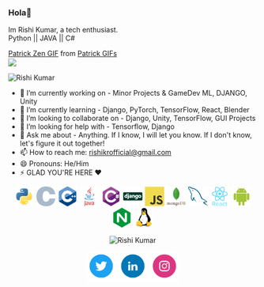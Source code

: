 ### Hola👋

<!--
**RishiKr3101/RishiKr3101** is a ✨ _special_ ✨ repository because its `README.md` (this file) appears on your GitHub profile.

Here are some ideas to get you started:
-->
Im Rishi Kumar, a tech enthusiast.<br/>
Python || JAVA || C# <br/>
<div class="tenor-gif-embed" data-postid="13277341" data-share-method="host" data-width="100%" data-aspect-ratio="1.509090909090909"><a href="https://tenor.com/view/patrick-zen-meditation-gif-13277341">Patrick Zen GIF</a> from <a href="https://tenor.com/search/patrick-gifs">Patrick GIFs</a></div><script type="text/javascript" async src="https://tenor.com/embed.js"></script>
<img align='center' src='https://tenor.com/3ScP.gif' width='200'>
<p align="left"> <img src="https://komarev.com/ghpvc/?username=RishiKr3101" alt="Rishi Kumar" /> </p>

- 🔭 I’m currently working on - Minor Projects & GameDev ML, DJANGO, Unity
- 🌱 I’m currently learning - Django, PyTorch, TensorFlow, React, Blender
- 👯 I’m looking to collaborate on - Django, Unity, TensorFlow, GUI Projects 
- 🤔 I’m looking for help with - Tensorflow, Django
- 💬 Ask me about - Anything. If I know, I will let you know. If I don't know, let's figure it out together!
- 📫 How to reach me: rishikrofficial@gmail.com
- 😄 Pronouns: He/Him
- ⚡ GLAD YOU'RE HERE ❤️

<p align="center">
  <img src="https://raw.githubusercontent.com/devicons/devicon/master/icons/python/python-original.svg" alt="python" width="40" height="40"/>
  <img src="https://raw.githubusercontent.com/devicons/devicon/master/icons/c/c-original.svg" alt="c" width="40" height="40"/> 
  <img src="https://raw.githubusercontent.com/devicons/devicon/master/icons/cplusplus/cplusplus-original.svg" alt="cplusplus" width="40" height="40"/>
  <img src="https://raw.githubusercontent.com/devicons/devicon/master/icons/java/java-original-wordmark.svg" alt="cplusplus" width="40" height="40"/> 
  <img src="https://raw.githubusercontent.com/devicons/devicon/master/icons/csharp/csharp-original.svg" alt="c#" width="40" height="40"/> 
  <img src="https://raw.githubusercontent.com/devicons/devicon/master/icons/django/django-original.svg" alt="django" width="40" height="40"/>  
  <img src="https://raw.githubusercontent.com/devicons/devicon/master/icons/javascript/javascript-original.svg" alt="javascript" width="40" height="40"/> 
  <img src="https://raw.githubusercontent.com/devicons/devicon/master/icons/mongodb/mongodb-original-wordmark.svg" alt="mongodb" width="40" height="40"/> 
  <img src="https://raw.githubusercontent.com/devicons/devicon/master/icons/mysql/mysql-original.svg" alt="mysql" width="40" height="40"/> 
  <img src="https://raw.githubusercontent.com/devicons/devicon/master/icons/react/react-original-wordmark.svg" alt="react" width="40" height="40"/> 
  <img src="https://raw.githubusercontent.com/devicons/devicon/master/icons/android/android-original.svg" alt="bootstrap" width="40" height="40"/> 
  <img src="https://raw.githubusercontent.com/devicons/devicon/master/icons/nginx/nginx-original.svg" alt="nginx" width="40" height="40"/> 
  <img src="https://raw.githubusercontent.com/devicons/devicon/master/icons/linux/linux-original.svg" alt="linux" width="40" height="40"/>
</p>
<p align="center"> 
  <img src="https://github-readme-stats.vercel.app/api?username=RishiKr3101&show_icons=true&theme=tokyonight" alt="Rishi Kumar" /> 
</p>

<p align="center">
<a href="https://twitter.com/rishikr64730785"><img src="https://github.com/aritraroy/social-icons/blob/master/twitter-icon.png?raw=true" width="60"></a>
<a href="inkedin.com/in/rishi-kumar-7468731a1/"><img src="https://github.com/aritraroy/social-icons/blob/master/linkedin-icon.png?raw=true" width="60"></a>
<a href="https://instagram.com/rishi_k31"><img src="https://github.com/aritraroy/social-icons/blob/master/instagram-icon.png?raw=true" width="60"></a>
</p>
